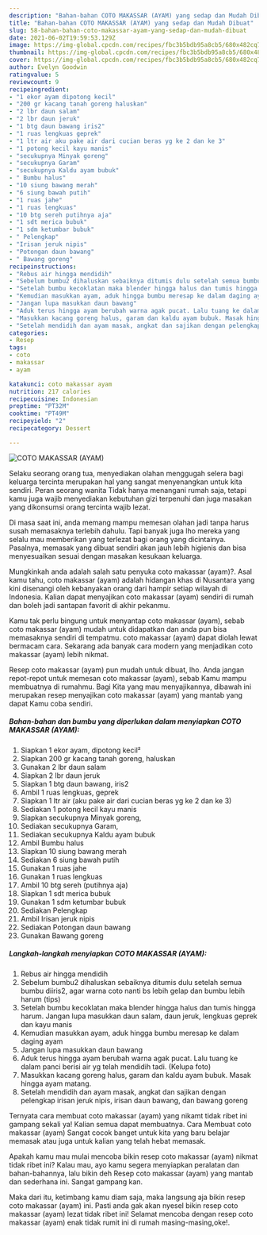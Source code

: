 ```yaml
---
description: "Bahan-bahan COTO MAKASSAR (AYAM) yang sedap dan Mudah Dibuat"
title: "Bahan-bahan COTO MAKASSAR (AYAM) yang sedap dan Mudah Dibuat"
slug: 58-bahan-bahan-coto-makassar-ayam-yang-sedap-dan-mudah-dibuat
date: 2021-06-02T19:59:53.129Z
image: https://img-global.cpcdn.com/recipes/fbc3b5bdb95a8cb5/680x482cq70/coto-makassar-ayam-foto-resep-utama.jpg
thumbnail: https://img-global.cpcdn.com/recipes/fbc3b5bdb95a8cb5/680x482cq70/coto-makassar-ayam-foto-resep-utama.jpg
cover: https://img-global.cpcdn.com/recipes/fbc3b5bdb95a8cb5/680x482cq70/coto-makassar-ayam-foto-resep-utama.jpg
author: Evelyn Goodwin
ratingvalue: 5
reviewcount: 9
recipeingredient:
- "1 ekor ayam dipotong kecil"
- "200 gr kacang tanah goreng haluskan"
- "2 lbr daun salam"
- "2 lbr daun jeruk"
- "1 btg daun bawang iris2"
- "1 ruas lengkuas geprek"
- "1 ltr air aku pake air dari cucian beras yg ke 2 dan ke 3"
- "1 potong kecil kayu manis"
- "secukupnya Minyak goreng"
- "secukupnya Garam"
- "secukupnya Kaldu ayam bubuk"
- " Bumbu halus"
- "10 siung bawang merah"
- "6 siung bawah putih"
- "1 ruas jahe"
- "1 ruas lengkuas"
- "10 btg sereh putihnya aja"
- "1 sdt merica bubuk"
- "1 sdm ketumbar bubuk"
- " Pelengkap"
- "Irisan jeruk nipis"
- "Potongan daun bawang"
- " Bawang goreng"
recipeinstructions:
- "Rebus air hingga mendidih"
- "Sebelum bumbu2 dihaluskan sebaiknya ditumis dulu setelah semua bumbu diiris2, agar warna coto nanti bs lebih gelap dan bumbu lebih harum (tips)"
- "Setelah bumbu kecoklatan maka blender hingga halus dan tumis hingga harum. Jangan lupa masukkan daun salam, daun jeruk, lengkuas geprek dan kayu manis"
- "Kemudian masukkan ayam, aduk hingga bumbu meresap ke dalam daging ayam"
- "Jangan lupa masukkan daun bawang"
- "Aduk terus hingga ayam berubah warna agak pucat. Lalu tuang ke dalam panci berisi air yg telah mendidih tadi. (Kelupa foto)"
- "Masukkan kacang goreng halus, garam dan kaldu ayam bubuk. Masak hingga ayam matang."
- "Setelah mendidih dan ayam masak, angkat dan sajikan dengan pelengkap irisan jeruk nipis, irisan daun bawang, dan bawang goreng"
categories:
- Resep
tags:
- coto
- makassar
- ayam

katakunci: coto makassar ayam 
nutrition: 217 calories
recipecuisine: Indonesian
preptime: "PT32M"
cooktime: "PT49M"
recipeyield: "2"
recipecategory: Dessert

---
```



![COTO MAKASSAR (AYAM)](https://img-global.cpcdn.com/recipes/fbc3b5bdb95a8cb5/680x482cq70/coto-makassar-ayam-foto-resep-utama.jpg)

Selaku seorang orang tua, menyediakan olahan menggugah selera bagi keluarga tercinta merupakan hal yang sangat menyenangkan untuk kita sendiri. Peran seorang  wanita Tidak hanya menangani rumah saja, tetapi kamu juga wajib menyediakan kebutuhan gizi terpenuhi dan juga masakan yang dikonsumsi orang tercinta wajib lezat.

Di masa  saat ini, anda memang mampu memesan olahan jadi tanpa harus susah memasaknya terlebih dahulu. Tapi banyak juga lho mereka yang selalu mau memberikan yang terlezat bagi orang yang dicintainya. Pasalnya, memasak yang dibuat sendiri akan jauh lebih higienis dan bisa menyesuaikan sesuai dengan masakan kesukaan keluarga. 



Mungkinkah anda adalah salah satu penyuka coto makassar (ayam)?. Asal kamu tahu, coto makassar (ayam) adalah hidangan khas di Nusantara yang kini disenangi oleh kebanyakan orang dari hampir setiap wilayah di Indonesia. Kalian dapat menyajikan coto makassar (ayam) sendiri di rumah dan boleh jadi santapan favorit di akhir pekanmu.

Kamu tak perlu bingung untuk menyantap coto makassar (ayam), sebab coto makassar (ayam) mudah untuk didapatkan dan anda pun bisa memasaknya sendiri di tempatmu. coto makassar (ayam) dapat diolah lewat bermacam cara. Sekarang ada banyak cara modern yang menjadikan coto makassar (ayam) lebih nikmat.

Resep coto makassar (ayam) pun mudah untuk dibuat, lho. Anda jangan repot-repot untuk memesan coto makassar (ayam), sebab Kamu mampu membuatnya di rumahmu. Bagi Kita yang mau menyajikannya, dibawah ini merupakan resep menyajikan coto makassar (ayam) yang mantab yang dapat Kamu coba sendiri.

<!--inarticleads1-->

##### Bahan-bahan dan bumbu yang diperlukan dalam menyiapkan COTO MAKASSAR (AYAM):

1. Siapkan 1 ekor ayam, dipotong kecil²
1. Siapkan 200 gr kacang tanah goreng, haluskan
1. Gunakan 2 lbr daun salam
1. Siapkan 2 lbr daun jeruk
1. Siapkan 1 btg daun bawang, iris2
1. Ambil 1 ruas lengkuas, geprek
1. Siapkan 1 ltr air (aku pake air dari cucian beras yg ke 2 dan ke 3)
1. Sediakan 1 potong kecil kayu manis
1. Siapkan secukupnya Minyak goreng,
1. Sediakan secukupnya Garam,
1. Sediakan secukupnya Kaldu ayam bubuk
1. Ambil  Bumbu halus
1. Siapkan 10 siung bawang merah
1. Sediakan 6 siung bawah putih
1. Gunakan 1 ruas jahe
1. Gunakan 1 ruas lengkuas
1. Ambil 10 btg sereh (putihnya aja)
1. Siapkan 1 sdt merica bubuk
1. Gunakan 1 sdm ketumbar bubuk
1. Sediakan  Pelengkap
1. Ambil Irisan jeruk nipis
1. Sediakan Potongan daun bawang
1. Gunakan  Bawang goreng




<!--inarticleads2-->

##### Langkah-langkah menyiapkan COTO MAKASSAR (AYAM):

1. Rebus air hingga mendidih
1. Sebelum bumbu2 dihaluskan sebaiknya ditumis dulu setelah semua bumbu diiris2, agar warna coto nanti bs lebih gelap dan bumbu lebih harum (tips)
1. Setelah bumbu kecoklatan maka blender hingga halus dan tumis hingga harum. Jangan lupa masukkan daun salam, daun jeruk, lengkuas geprek dan kayu manis
1. Kemudian masukkan ayam, aduk hingga bumbu meresap ke dalam daging ayam
1. Jangan lupa masukkan daun bawang
1. Aduk terus hingga ayam berubah warna agak pucat. Lalu tuang ke dalam panci berisi air yg telah mendidih tadi. (Kelupa foto)
1. Masukkan kacang goreng halus, garam dan kaldu ayam bubuk. Masak hingga ayam matang.
1. Setelah mendidih dan ayam masak, angkat dan sajikan dengan pelengkap irisan jeruk nipis, irisan daun bawang, dan bawang goreng




Ternyata cara membuat coto makassar (ayam) yang nikamt tidak ribet ini gampang sekali ya! Kalian semua dapat membuatnya. Cara Membuat coto makassar (ayam) Sangat cocok banget untuk kita yang baru belajar memasak atau juga untuk kalian yang telah hebat memasak.

Apakah kamu mau mulai mencoba bikin resep coto makassar (ayam) nikmat tidak ribet ini? Kalau mau, ayo kamu segera menyiapkan peralatan dan bahan-bahannya, lalu bikin deh Resep coto makassar (ayam) yang mantab dan sederhana ini. Sangat gampang kan. 

Maka dari itu, ketimbang kamu diam saja, maka langsung aja bikin resep coto makassar (ayam) ini. Pasti anda gak akan nyesel bikin resep coto makassar (ayam) lezat tidak ribet ini! Selamat mencoba dengan resep coto makassar (ayam) enak tidak rumit ini di rumah masing-masing,oke!.

